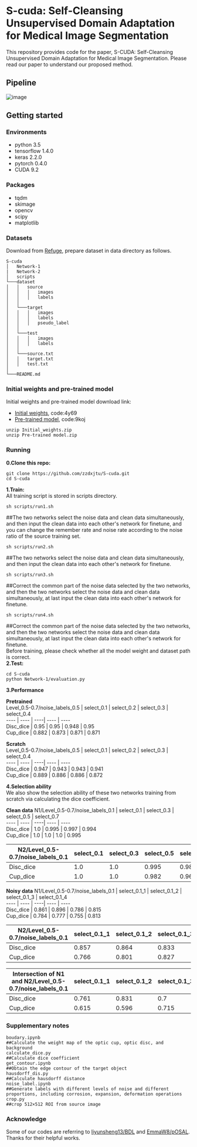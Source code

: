 # S-cuda: Self-Cleansing Unsupervised Domain Adaptation for Medical Image Segmentation
This repository provides code for the paper, S-CUDA: Self-Cleansing Unsupervised Domain Adaptation for Medical Image Segmentation. Please read our paper to understand our proposed method.
## Pipeline
![image](https://user-images.githubusercontent.com/38779372/110201691-84edaa00-7e9f-11eb-94bb-1043dc82eba7.png)
## Getting started
### Environments
* python 3.5
* tensorflow 1.4.0
* keras 2.2.0
* pytorch 0.4.0
* CUDA 9.2
### Packages
* tqdm
* skimage
* opencv
* scipy
* matplotlib
### Datasets
Download from [Refuge](https://refuge.grand-challenge.org/), prepare dataset in data directory as follows.
```
S-cuda
│   Network-1
|   Network-2
│   scripts
└───dataset
│   │   source
│   │   │   images
│   │   │   labels
│   │
│   └───target
│   │   │   images
│   │   │   labels
│   │   │   pseudo_label 
│   │ 
│   └───test
│   │   │   images
│   │   │   labels
│   │
│   └───source.txt
│   │   target.txt
│   │   test.txt
│        
└───README.md
```
### Initial weights and pre-trained model
Initial weights and pre-trained model download link:
* [Initial weights](https://pan.baidu.com/s/1EUfmEAyUn6NdBbJ7Pq8C_Q), code:4y69
* [Pre-trained model](https://pan.baidu.com/s/1R05swgfBVpXSscVI07mxpg), code:9koj
```
unzip Initial_weights.zip 
unzip Pre-trained model.zip 
```
### Running
__0.Clone this repo:__  
```
git clone https://github.com/zzdxjtu/S-cuda.git
cd S-cuda
```
__1.Train:__  
All training script is stored in scripts directory.
```
sh scripts/run1.sh  
```
##The two networks select the noise data and clean data simultaneously, and then input the clean data into each other's network for finetune, and you can change the remember rate and noise rate according to the noise ratio of the source training set.
```
sh scripts/run2.sh  
```
##The two networks select the noise data and clean data simultaneously, and then input the clean data into each other's network for finetune.
```
sh scripts/run3.sh  
```
##Correct the common part of the noise data selected by the two networks, and then the two networks select the noise data and clean data simultaneously, at last input the clean data into each other's network for finetune.
```
sh scripts/run4.sh  
```
##Correct the common part of the noise data selected by the two networks, and then the two networks select the noise data and clean data simultaneously, at last input the clean data into each other's network for finetune.  
Before training, please check whether all the model weight and dataset path is correct.  
__2.Test:__  
```
cd S-cuda
python Network-1/evaluation.py
```
__3.Performance__  

**Pretrained**  
Level_0.5-0.7/noise_labels_0.5 | select_0.1 | select_0.2 | select_0.3 | select_0.4  
---- | ---- | ----| ---- | ----  
Disc_dice | 0.95 | 0.95 | 0.948 | 0.95  
Cup_dice | 0.882 | 0.873 | 0.871 | 0.871  

**Scratch**  
Level_0.5-0.7/noise_labels_0.5 | select_0.1 | select_0.2 | select_0.3 | select_0.4   
---- | ---- | ----| ---- | ----  
Disc_dice | 0.947 | 0.943 | 0.943 | 0.941  
Cup_dice | 0.889 | 0.886 | 0.886 | 0.872  

__4.Selection ability__  
We also show the selection ability of these two networks training from scratch via calculating the dice coefficient.

**Clean data**
N1/Level_0.5-0.7/noise_labels_0.1 | select_0.1 | select_0.3 | select_0.5 | select_0.7   
---- | ---- | ----| ---- | ----  
Disc_dice | 1.0 | 0.995 | 0.997 | 0.994  
Cup_dice | 1.0 | 1.0 | 1.0 | 0.995  

N2/Level_0.5-0.7/noise_labels_0.1 | select_0.1 | select_0.3 | select_0.5 | select_0.7   
---- | ---- | ----| ---- | ----  
Disc_dice | 1.0 | 1.0 | 0.995 | 0.983  
Cup_dice | 1.0 | 1.0 | 0.982 | 0.967  

**Noisy data**
N1/Level_0.5-0.7/noise_labels_0.1 | select_0.1_1 | select_0.1_2 | select_0.1_3 | select_0.1_4   
---- | ---- | ----| ---- | ----  
Disc_dice | 0.861 | 0.896 | 0.786 | 0.815  
Cup_dice | 0.784 | 0.777 | 0.755 | 0.813  

N2/Level_0.5-0.7/noise_labels_0.1 | select_0.1_1 | select_0.1_2 | select_0.1_3 | select_0.1_4   
---- | ---- | ----| ---- | ----  
Disc_dice | 0.857 | 0.864 | 0.833 | 0.897  
Cup_dice | 0.766 | 0.801 | 0.827 | 0.925  

Intersection of N1 and N2/Level_0.5-0.7/noise_labels_0.1 | select_0.1_1 | select_0.1_2 | select_0.1_3 | select_0.1_4   
---- | ---- | ----| ---- | ----  
Disc_dice | 0.761 | 0.831 | 0.7 | 0.743  
Cup_dice | 0.615 | 0.596 | 0.715 | 0.866    

### Supplementary notes  
```
boudary.ipynb  
##Calculate the weight map of the optic cup, optic disc, and background  
calculate_dice.py  
##Calculate dice coefficient  
get_contour.ipynb  
##Obtain the edge contour of the target object  
hausdorff_dis.py  
##Calculate hausdorff distance  
noise_label.ipynb  
##Generate labels with different levels of noise and different proportions, including corrosion, expansion, deformation operations
crop.py  
##crop 512×512 ROI from source image
```
### Acknowledge  
Some of our codes are referring to [liyunsheng13/BDL](https://github.com/liyunsheng13/BDL) and [EmmaW8/pOSAL](https://github.com/EmmaW8/pOSAL). Thanks for their helpful works.
